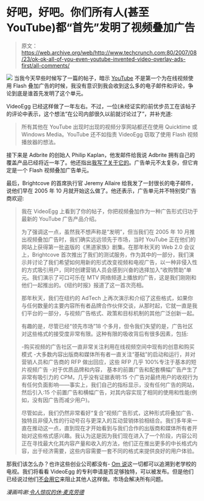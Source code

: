 # 好吧，好吧。你们所有人(甚至 YouTube)都“首先”发明了视频叠加广告

> 原文：<https://web.archive.org/web/http://www.techcrunch.com:80/2007/08/23/ok-ok-all-of-you-even-youtube-invented-video-overlay-ads-first/all-comments/>

[![](img/4e4112e6225715b7fc163e05231c003a.png)](https://web.archive.org/web/20090131130814/http://www.gapingvoid.com/Moveable_Type/archives/003253.html) 当我今天早些时候写了一篇的帖子，暗示 [YouTube](https://web.archive.org/web/20090131130814/http://www.crunchbase.com/company/youtube) 不是第一个为在线视频使用 Flash 叠加广告的时候，我没有意识到我会收到这么多的电子邮件和评论，争论到底是谁首先发明了这个单元。

VideoEgg 已经这样做了一年左右。不过，一位(未经证实的)前优步员工在该帖子的评论中表示，这个想法“在公司内部很久以前就讨论过了”，并补充道:

> 所有其他在 YouTube 出现时出现的视频分享网站都还在使用 Quicktime 或 Windows Media。YouTube 还不如指责 VideoEgg 窃取了使用 Flash 视频播放器的想法。

接下来是 Adbrite 的创始人 Philip Kaplan，他发邮件给我说 Adbrite 拥有自己的覆盖产品已经将近一年了。他还指出[我写了关于它的](https://web.archive.org/web/20090131130814/http://www.techcrunch.com/2007/01/04/adbrite-makes-brilliant-video-product)。广告单元不太复杂，但它肯定是一个 Flash 视频叠加广告单元。

最后，Brightcove 的首席执行官 Jeremy Allaire 给我发了一封很长的电子邮件，说他们早在 2005 年 10 月就开始这么做了。他还表示，广告单元并不特别受广告商欢迎:

> 我在 VideoEgg 上看到了你的帖子，你把视频叠加作为一种广告形式归功于最新的 YouTube 广告产品介绍。
> 
> 为了强调这一点，虽然我不想声称是“发明”，但当我们在 2005 年 10 月推出视频叠加广告时，我们确实远远领先于市场，当时 YouTube 正在他们的网站上获得第一批盗版的《黑道家族》剧集。在那年秋天的 Web 2.0 会议上，Brightcove 首次推出了我们的测试服务，作为其中的一部分，我们演示并讨论了我们希望如何用新的形式改变视频和电视广告，以一种非侵入性的方式吸引用户，同时创建营销人员会感到兴奋的选择加入“收购赞助”单元。我们演示了可口可乐在 MTV 网络频道上播放的广告，这是我们刚刚和他们一起推出的。《纽约时报》报道了这一首次亮相。
> 
> 那年秋天，我们在纽约的 AdTech 上再次演示和介绍了这些格式，如果你与任何数量的主要内容所有者品牌合作伙伴交谈，从那时起，它就一直是我们平台的一部分，与视频广告格式、政策和目标机制的其他广泛创新一起。
> 
> 有趣的是，尽管已经“领先市场”18 个多月，但令我们失望的是，广告社区对这些格式的接受度非常有限。这种有限的吸收背后有很多因素，包括:
> 
> -购买视频的广告社区一直非常关注利用在线视频空间中现有的创意和购买模式
> -大多数内容出版商和媒体所有者一直关注“基础”的启动和运行，并对营销人员和广告商的 RFP 做出回应，这些 RFP 几乎 100%专注于基本的短片视频广告
> -对于优质品牌和内容， 基本的前置广告和配套横幅广告产生了非常有吸引力的 CPM，几乎没有证据表明:15 个广告对最终用户的收视行为有任何负面影响——事实上，我们自己的指标显示，没有任何广告的网站，然后引入:15 个前置广告和横幅广告，对其内容实现了相同的使用和性能(例如，没有因广告而减少用户)。
> 
> 尽管如此，我们仍然非常看好“复合”视频广告形式，这种形式将叠加广告、独特且非侵入性的行动号召与更深入的互动营销体验相结合。我们多年来一直在推动这一点，直到现在才开始看到与我们合作的出版商和媒体所有者开始对这些格式感兴趣。我认为这是因为我们现在进入了一个阶段，内容公司正在寻找最大化其内容产量和收入的方法，他们正在推出更多的中长格式内容，出于经济需要，这些内容需要一套不同的格式来提供良好的用户体验。

那我们该怎么办？也许这些创业公司都没有- [Om 说](https://web.archive.org/web/20090131130814/http://gigaom.com/2007/08/22/videoegg-vs-youtube/)这一切都可以追溯到老学校的电视。我们将看看 VideoEgg 的专利申请是否足够独特，可以被发布。但是他们已经说过他们[不会用它](https://web.archive.org/web/20090131130814/http://www.techcrunch.com/2007/08/22/videoegg-and-lots-of-others-call-bs-on-youtube/#comment-1568486)来阻止其他人这样做。市场会解决所有问题。

*漫画鸣谢:[令人惊叹的休·麦克劳德](https://web.archive.org/web/20090131130814/http://www.gapingvoid.com/Moveable_Type/archives/003253.html)*